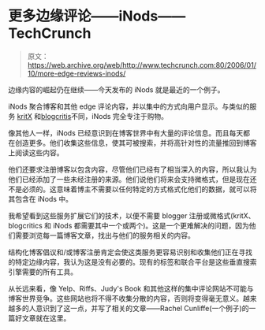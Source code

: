# 更多边缘评论——iNods——TechCrunch

> 原文：<https://web.archive.org/web/http://www.techcrunch.com:80/2006/01/10/more-edge-reviews-inods/>

边缘内容的崛起仍在继续——今天发布的 iNods 就是最近的一个例子。

iNods 聚合博客和其他 edge 评论内容，并以集中的方式向用户显示。与类似的服务 [kritX](https://web.archive.org/web/20210924032555/http://www.beta.techcrunch.com/2005/12/18/edge-of-network-reviews-kritx/) 和[blogcritis](https://web.archive.org/web/20210924032555/http://www.crunchbase.com/company/blogcritics)不同，iNods 完全专注于购物。

像其他人一样，iNods 已经意识到在博客世界中有大量的评论信息。而且每天都在创造更多。他们收集这些信息，使其可被搜索，并将高针对性的流量推回到博客上阅读这些内容。

他们还要求注册博客以包含内容，尽管他们已经有了相当深入的内容，所以我认为他们已经添加了一些未经注册的来源。他们说他们将来会支持微格式，但是现在还不是必须的。这意味着博主不需要以任何特定的方式格式化他们的数据，就可以将其包含在 iNods 中。

我希望看到这些服务扩展它们的技术，以便不需要 blogger 注册或微格式(kritX、blogcritics 和 iNods 都需要其中一个或两个)。这是一个更难解决的问题，因为他们需要浏览每一篇博客文章，找出与他们的服务相关的内容。

结构化博客倡议和/或博客注册肯定会使这类服务更容易识别和收集他们正在寻找的特定边缘内容，我认为这是没有必要的。现有的标签和联合平台是这些垂直搜索引擎需要的所有工具。

从长远来看，像 Yelp、Riffs、Judy's Book 和其他这样的集中评论网站不可能与博客世界竞争。这些网站也将不得不收集分散的内容，否则将变得毫无意义。越来越多的人意识到了这一点，并写了相关的文章——Rachel Cunliffe(一个例子)的一篇好文章就在这里。